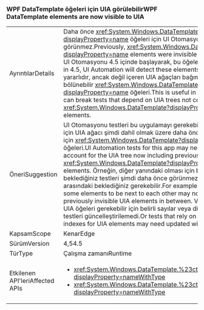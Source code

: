### <a name="wpf-datatemplate-elements-are-now-visible-to-uia"></a><span data-ttu-id="b3b50-101">WPF DataTemplate öğeleri için UIA görülebilir</span><span class="sxs-lookup"><span data-stu-id="b3b50-101">WPF DataTemplate elements are now visible to UIA</span></span>

|   |   |
|---|---|
|<span data-ttu-id="b3b50-102">Ayrıntılar</span><span class="sxs-lookup"><span data-stu-id="b3b50-102">Details</span></span>|<span data-ttu-id="b3b50-103">Daha önce <xref:System.Windows.DataTemplate?displayProperty=name> öğeleri için UI Otomasyon görünmez.</span><span class="sxs-lookup"><span data-stu-id="b3b50-103">Previously, <xref:System.Windows.DataTemplate?displayProperty=name> elements were invisible to UI Automation.</span></span> <span data-ttu-id="b3b50-104">UI Otomasyonu 4.5 içinde başlayarak, bu öğeler algılar.</span><span class="sxs-lookup"><span data-stu-id="b3b50-104">Beginning in 4.5, UI Automation will detect these elements.</span></span> <span data-ttu-id="b3b50-105">Bu çok durumda yararlıdır, ancak değil içeren UIA ağaçları bağımlı testleri bölünebilir <xref:System.Windows.DataTemplate?displayProperty=name> öğeleri.</span><span class="sxs-lookup"><span data-stu-id="b3b50-105">This is useful in many cases, but can break tests that depend on UIA trees not containing <xref:System.Windows.DataTemplate?displayProperty=name> elements.</span></span>|
|<span data-ttu-id="b3b50-106">Öneri</span><span class="sxs-lookup"><span data-stu-id="b3b50-106">Suggestion</span></span>|<span data-ttu-id="b3b50-107">UI Otomasyonu testleri bu uygulamayı gerekebilir güncelleştirilmiş için UIA ağacı şimdi dahil olmak üzere daha önce görünmez hesap için <xref:System.Windows.DataTemplate?displayProperty=name> öğeleri.</span><span class="sxs-lookup"><span data-stu-id="b3b50-107">UI Automation tests for this app may need updated to account for the UIA tree now including previously invisible <xref:System.Windows.DataTemplate?displayProperty=name> elements.</span></span> <span data-ttu-id="b3b50-108">Örneğin, diğer yanındaki olması için bazı öğeler beklediğiniz testleri şimdi daha önce görünmez UIA öğeler arasındaki beklediğiniz gerekebilir.</span><span class="sxs-lookup"><span data-stu-id="b3b50-108">For example, tests that expect some elements to be next to each other may now need to expect previously invisible UIA elements in between.</span></span> <span data-ttu-id="b3b50-109">Veya yeni değerlerle UIA öğeleri gerekebilir için belirli sayılar veya dizinleri kullanan testleri güncelleştirilemedi.</span><span class="sxs-lookup"><span data-stu-id="b3b50-109">Or tests that rely on certain counts or indexes for UIA elements may need updated with new values.</span></span>|
|<span data-ttu-id="b3b50-110">Kapsam</span><span class="sxs-lookup"><span data-stu-id="b3b50-110">Scope</span></span>|<span data-ttu-id="b3b50-111">Kenar</span><span class="sxs-lookup"><span data-stu-id="b3b50-111">Edge</span></span>|
|<span data-ttu-id="b3b50-112">Sürüm</span><span class="sxs-lookup"><span data-stu-id="b3b50-112">Version</span></span>|<span data-ttu-id="b3b50-113">4,5</span><span class="sxs-lookup"><span data-stu-id="b3b50-113">4.5</span></span>|
|<span data-ttu-id="b3b50-114">Tür</span><span class="sxs-lookup"><span data-stu-id="b3b50-114">Type</span></span>|<span data-ttu-id="b3b50-115">Çalışma zamanı</span><span class="sxs-lookup"><span data-stu-id="b3b50-115">Runtime</span></span>|
|<span data-ttu-id="b3b50-116">Etkilenen API'leri</span><span class="sxs-lookup"><span data-stu-id="b3b50-116">Affected APIs</span></span>|<ul><li><xref:System.Windows.DataTemplate.%23ctor?displayProperty=nameWithType></li><li><xref:System.Windows.DataTemplate.%23ctor(System.Object)?displayProperty=nameWithType></li></ul>|

